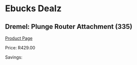 
# Ebucks Dealz
## Dremel: Plunge Router Attachment (335)
[Product Page](https://www.ebucks.com/web/shop/productSelected.do?prodId=339411498&catId=370101825)

Price: R429.00

Savings: 


	